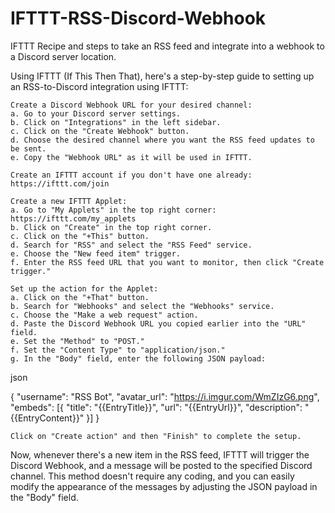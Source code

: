 # IFTTT-RSS-Discord-Webhook
 IFTTT Recipe and steps to take an RSS feed and integrate into a webhook to a Discord server location. 

Using IFTTT (If This Then That), here's a step-by-step guide to setting up an RSS-to-Discord integration using IFTTT:

    Create a Discord Webhook URL for your desired channel:
    a. Go to your Discord server settings.
    b. Click on "Integrations" in the left sidebar.
    c. Click on the "Create Webhook" button.
    d. Choose the desired channel where you want the RSS feed updates to be sent.
    e. Copy the "Webhook URL" as it will be used in IFTTT.

    Create an IFTTT account if you don't have one already: https://ifttt.com/join

    Create a new IFTTT Applet:
    a. Go to "My Applets" in the top right corner: https://ifttt.com/my_applets
    b. Click on "Create" in the top right corner.
    c. Click on the "+This" button.
    d. Search for "RSS" and select the "RSS Feed" service.
    e. Choose the "New feed item" trigger.
    f. Enter the RSS feed URL that you want to monitor, then click "Create trigger."

    Set up the action for the Applet:
    a. Click on the "+That" button.
    b. Search for "Webhooks" and select the "Webhooks" service.
    c. Choose the "Make a web request" action.
    d. Paste the Discord Webhook URL you copied earlier into the "URL" field.
    e. Set the "Method" to "POST."
    f. Set the "Content Type" to "application/json."
    g. In the "Body" field, enter the following JSON payload:

json

{
  "username": "RSS Bot",
  "avatar_url": "https://i.imgur.com/WmZIzG6.png",
  "embeds": [{
    "title": "{{EntryTitle}}",
    "url": "{{EntryUrl}}",
    "description": "{{EntryContent}}"
  }]
}

    Click on "Create action" and then "Finish" to complete the setup.

Now, whenever there's a new item in the RSS feed, IFTTT will trigger the Discord Webhook, and a message will be posted to the specified Discord channel. This method doesn't require any coding, and you can easily modify the appearance of the messages by adjusting the JSON payload in the "Body" field.
